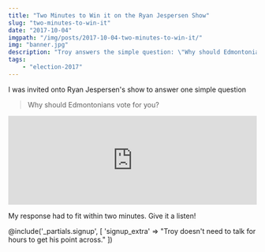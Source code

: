 ```yaml
---
title: "Two Minutes to Win it on the Ryan Jespersen Show"
slug: "two-minutes-to-win-it"
date: "2017-10-04"
imgpath: "/img/posts/2017-10-04-two-minutes-to-win-it/"
img: "banner.jpg"
description: "Troy answers the simple question: \"Why should Edmontonians vote for you?\""
tags: 
    - "election-2017"
---
```


I was invited onto Ryan Jespersen's show to answer one simple question

> Why should Edmontonians vote for you?

<iframe src="https://omny.fm/shows/ryan-jespersen-show/oct-4-troy-pavlek-ward-11/embed?style=artwork" frameborder="0" width="100%" height="180"></iframe>

My response had to fit within two minutes. Give it a listen!

@include('_partials.signup', [ 'signup_extra' => "Troy doesn't need to talk for hours to get his point across." ])
